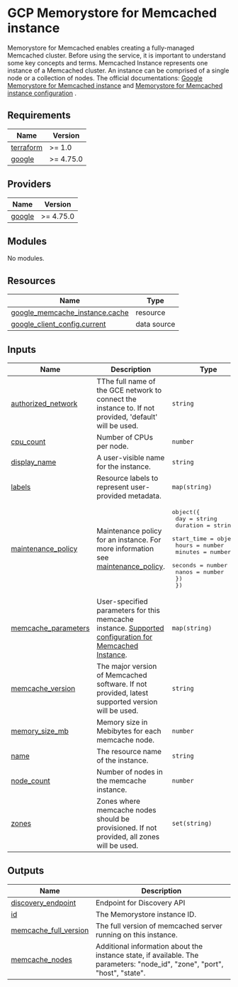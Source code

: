 # GCP Memorystore for Memcached instance

Memorystore for Memcached enables creating a fully-managed Memcached cluster. Before using the service, it is important to
understand some key concepts and terms. Memcached Instance represents one instance of a Memcached cluster. An instance can
be comprised of a single node or a collection of nodes. The official
documentations: [Google Memorystore for Memcached instance](https://cloud.google.com/memorystore/docs/memcached/memcached-overview)
and [Memorystore for Memcached instance configuration](https://cloud.google.com/memorystore/docs/memcached/reference/rest/v1/projects.locations.instances)
.

<!-- BEGIN_TF_DOCS -->
## Requirements

| Name | Version |
|------|---------|
| <a name="requirement_terraform"></a> [terraform](#requirement\_terraform) | >= 1.0 |
| <a name="requirement_google"></a> [google](#requirement\_google) | >= 4.75.0 |

## Providers

| Name | Version |
|------|---------|
| <a name="provider_google"></a> [google](#provider\_google) | >= 4.75.0 |

## Modules

No modules.

## Resources

| Name | Type |
|------|------|
| [google_memcache_instance.cache](https://registry.terraform.io/providers/hashicorp/google/latest/docs/resources/memcache_instance) | resource |
| [google_client_config.current](https://registry.terraform.io/providers/hashicorp/google/latest/docs/data-sources/client_config) | data source |

## Inputs

| Name | Description | Type | Default | Required |
|------|-------------|------|---------|:--------:|
| <a name="input_authorized_network"></a> [authorized\_network](#input\_authorized\_network) | TThe full name of the GCE network to connect the instance to. If not provided, 'default' will be used. | `string` | `null` | no |
| <a name="input_cpu_count"></a> [cpu\_count](#input\_cpu\_count) | Number of CPUs per node. | `number` | n/a | yes |
| <a name="input_display_name"></a> [display\_name](#input\_display\_name) | A user-visible name for the instance. | `string` | `null` | no |
| <a name="input_labels"></a> [labels](#input\_labels) | Resource labels to represent user-provided metadata. | `map(string)` | `null` | no |
| <a name="input_maintenance_policy"></a> [maintenance\_policy](#input\_maintenance\_policy) | Maintenance policy for an instance. For more information see [maintenance\_policy](https://registry.terraform.io/providers/hashicorp/google/4.77.0/docs/resources/memcache_instance). | <pre>object({<br/>    day      = string<br/>    duration = string<br/>    start_time = object({<br/>      hours   = number<br/>      minutes = number<br/>      seconds = number<br/>      nanos   = number<br/>    })<br/>  })</pre> | `null` | no |
| <a name="input_memcache_parameters"></a> [memcache\_parameters](#input\_memcache\_parameters) | User-specified parameters for this memcache instance. [Supported configuration for Memcached Instance](https://cloud.google.com/memorystore/docs/memcached/supported-memcached-configurations). | `map(string)` | `null` | no |
| <a name="input_memcache_version"></a> [memcache\_version](#input\_memcache\_version) | The major version of Memcached software. If not provided, latest supported version will be used. | `string` | `null` | no |
| <a name="input_memory_size_mb"></a> [memory\_size\_mb](#input\_memory\_size\_mb) | Memory size in Mebibytes for each memcache node. | `number` | n/a | yes |
| <a name="input_name"></a> [name](#input\_name) | The resource name of the instance. | `string` | n/a | yes |
| <a name="input_node_count"></a> [node\_count](#input\_node\_count) | Number of nodes in the memcache instance. | `number` | n/a | yes |
| <a name="input_zones"></a> [zones](#input\_zones) | Zones where memcache nodes should be provisioned. If not provided, all zones will be used. | `set(string)` | `null` | no |

## Outputs

| Name | Description |
|------|-------------|
| <a name="output_discovery_endpoint"></a> [discovery\_endpoint](#output\_discovery\_endpoint) | Endpoint for Discovery API |
| <a name="output_id"></a> [id](#output\_id) | The Memorystore instance ID. |
| <a name="output_memcache_full_version"></a> [memcache\_full\_version](#output\_memcache\_full\_version) | The full version of memcached server running on this instance. |
| <a name="output_memcache_nodes"></a> [memcache\_nodes](#output\_memcache\_nodes) | Additional information about the instance state, if available. The parameters: "node\_id", "zone", "port", "host", "state". |
<!-- END_TF_DOCS -->